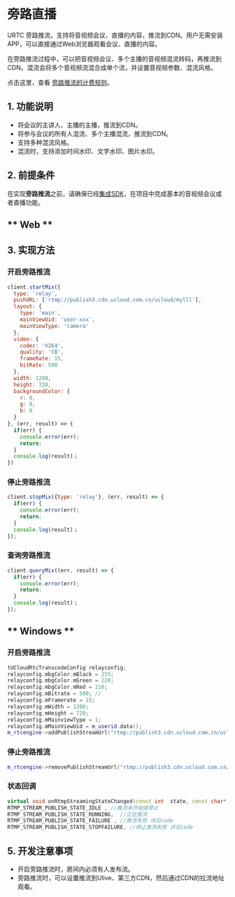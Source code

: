 # 旁路直播

URTC 旁路推流，支持将音视频会议、直播的内容，推流到CDN。用户无需安装APP，可以直接通过Web浏览器观看会议、直播的内容。

在旁路推流过程中，可以把音视频会议、多个主播的音视频混流转码，再推流到CDN。混流会将多个音视频流混合成单个流，并设置音视频参数、混流风格。

点击这里，查看 [旁路推流的计费规则](/video/urtc/price)。

## 1. 功能说明

 - 将会议的主讲人、主播的主播，推流到CDN。 
 - 将参与会议的所有人混流、多个主播混流，推流到CDN。 
 - 支持多种混流风格。 
 - 混流时，支持添加时间水印、文字水印、图片水印。
 
## 2. 前提条件

在实现**旁路推流**之前，请确保已经[集成SDK](/video/urtc/sdk/VideoStart)，在项目中完成基本的音视频会议或者直播功能。

<!-- tabs:start -->

## ** Web **

## 3. 实现方法

### 开启旁路推流

```js
client.startMix({
  type: 'relay',
  pushURL: ['rtmp://publish3.cdn.ucloud.com.cn/ucloud/mylll'],
  layout: {
    type: 'main',
    mainViewUid: 'user-xxx',
    mainViewType: 'camera'
  },
  video: {
    codec: 'h264',
    quality: 'CB',
    frameRate: 15,
    bitRate: 500
  },
  width: 1280,
  height: 720,
  backgroundColor: {
    r: 0,
    g: 0,
    b: 0
  }
}, (err, result) => {
  if(err) {
    console.error(err);
    return;
  }
  console.log(result)；
})
```

### 停止旁路推流

```js
client.stopMix({type: 'relay'}, (err, result) => {
  if(err) {
    console.error(err);
    return;
  }
  console.log(result)；
});
```

### 查询旁路推流

```js
client.queryMix((err, result) => {
  if(err) {
    console.error(err);
    return;
  }
  console.log(result)；
});
```

## ** Windows **

### 开启旁路推流

``` cpp
tUCloudRtcTranscodeConfig relayconfig;
relayconfig.mbgColor.mBlack = 255;
relayconfig.mbgColor.mGreen = 220; 
relayconfig.mbgColor.mRed = 210;
relayconfig.mBitrate = 500; //
relayconfig.mFramerate = 15;
relayconfig.mWidth = 1280;
relayconfig.mHeight = 720;
relayconfig.mMainviewType = 1;
relayconfig.mMainViewUid = m_userid.data();
m_rtcengine->addPublishStreamUrl("rtmp://publish3.cdn.ucloud.com.cn/ucloud/mylll",&relayconfig);
```
   
### 停止旁路推流
``` cpp
m_rtcengine->removePublishStreamUrl("rtmp://publish3.cdn.ucloud.com.cn/ucloud/mylll");
```

### 状态回调
``` cpp
virtual void onRtmpStreamingStateChanged(const int 	state, const char* url, int code);
RTMP_STREAM_PUBLISH_STATE_IDLE , //推流未开始或停止  
RTMP_STREAM_PUBLISH_STATE_RUNNING,  //正在推流
RTMP_STREAM_PUBLISH_STATE_FAILURE , //推流失败 详见code
RTMP_STREAM_PUBLISH_STATE_STOPFAILURE, //停止推流失败 详见code
```


<!-- tabs:end -->

## 5. 开发注意事项

 - 开启旁路推流时，房间内必须有人发布流。
 - 旁路推流时，可以设置推流到Ulive、第三方CDN，然后通过CDN的拉流地址观看。
 
